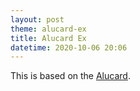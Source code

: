 ```yaml
---
layout: post
theme: alucard-ex
title: Alucard Ex
datetime: 2020-10-06 20:06
---
```


This is based on the [Alucard](https://github.com/lysyi3m/macos-terminal-themes#alucard-download).
